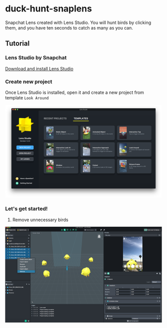 # duck-hunt-snaplens
Snapchat Lens created with Lens Studio. You will hunt birds by clicking them, and you have ten seconds to catch as many as you can.

## Tutorial

### Lens Studio by Snapchat

[Download and install Lens Studio](https://lensstudio.snapchat.com/)


### Create new project

Once Lens Studio is installed, open it and create a new project from template ```Look Around```

![Screenshot - new project](https://raw.githubusercontent.com/rennehir/duck-hunt-snaplens/master/resources/screenshots/screenshot1.png)


### Let's get started!

1. Remove unnecessary birds

![Screenshot - remove birds](https://raw.githubusercontent.com/rennehir/duck-hunt-snaplens/master/resources/screenshots/screenshot2.png)
